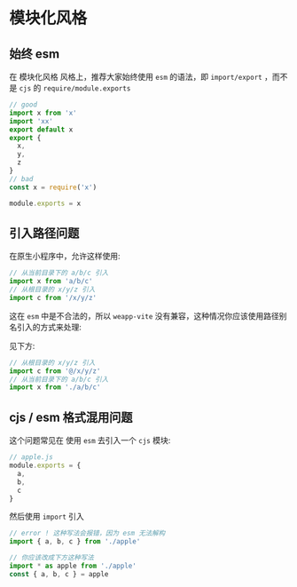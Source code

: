 # 模块化风格

## 始终 esm

在 模块化风格 风格上，推荐大家始终使用 `esm` 的语法，即 `import/export` ，而不是 `cjs` 的 `require/module.exports`

```ts
// good
import x from 'x'
import 'xx'
export default x
export {
  x,
  y,
  z
}
// bad
const x = require('x')

module.exports = x
```

## 引入路径问题

在原生小程序中，允许这样使用:

```js
// 从当前目录下的 a/b/c 引入
import x from 'a/b/c'
// 从根目录的 x/y/z 引入
import c from '/x/y/z'
```

这在 `esm` 中是不合法的，所以 `weapp-vite` 没有兼容，这种情况你应该使用路径别名引入的方式来处理:

见下方:

```js
// 从根目录的 x/y/z 引入
import c from '@/x/y/z'
// 从当前目录下的 a/b/c 引入
import x from './a/b/c'
```

## cjs / esm 格式混用问题

这个问题常见在 使用 `esm` 去引入一个 `cjs` 模块:

```js
// apple.js
module.exports = {
  a,
  b,
  c
}
```

然后使用 `import` 引入

```js
// error ! 这种写法会报错，因为 esm 无法解构
import { a, b, c } from './apple'
```

```js
// 你应该改成下方这种写法
import * as apple from './apple'
const { a, b, c } = apple
```

